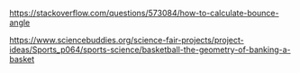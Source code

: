 https://stackoverflow.com/questions/573084/how-to-calculate-bounce-angle

https://www.sciencebuddies.org/science-fair-projects/project-ideas/Sports_p064/sports-science/basketball-the-geometry-of-banking-a-basket
